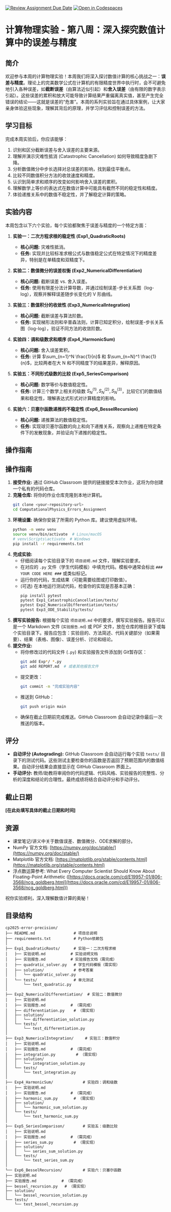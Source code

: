 [![Review Assignment Due Date](https://classroom.github.com/assets/deadline-readme-button-22041afd0340ce965d47ae6ef1cefeee28c7c493a6346c4f15d667ab976d596c.svg)](https://classroom.github.com/a/OsGSQ94T)
[![Open in Codespaces](https://classroom.github.com/assets/launch-codespace-2972f46106e565e64193e422d61a12cf1da4916b45550586e14ef0a7c637dd04.svg)](https://classroom.github.com/open-in-codespaces?assignment_repo_id=19275786)
# 计算物理实验 - 第八周：深入探究数值计算中的误差与精度

## 简介

欢迎参与本周的计算物理实验！本周我们将深入探讨数值计算的核心挑战之一：**误差与精度**。理论上的完美数学公式在计算机的有限精度世界中执行时，会不可避免地引入各种误差，如**截断误差**（由算法近似引起）和**舍入误差**（由有限的数字表示引起）。这些误差的累积和放大可能导致计算结果严重偏离真实值，甚至产生完全错误的结论——这就是误差的“危害”。本周的系列实验旨在通过具体案例，让大家亲身体验这些现象，理解其背后的原理，并学习评估和控制误差的方法。

## 学习目标

完成本周实验后，你应该能够：

1.  识别和区分截断误差与舍入误差的主要来源。
2.  理解并演示灾难性抵消 (Catastrophic Cancellation) 如何导致精度急剧下降。
3.  分析数值微分中步长选择对总误差的影响，找到最佳平衡点。
4.  比较不同数值积分方法的收敛速度和精度。
5.  认识到简单求和顺序的改变如何影响舍入误差的累积。
6.  理解数学上等价的表达式在数值计算中可能具有截然不同的稳定性和精度。
7.  体验递推关系中的数值不稳定性，并了解稳定计算的策略。

## 实验内容

本周包含以下六个实验，每个实验都聚焦于误差与精度的一个特定方面：

1.  **实验一：二次方程求根的稳定性 (Exp1_QuadraticRoots)**
    *   **核心问题:** 灾难性抵消。
    *   **任务:** 实现并比较标准求根公式与数值稳定公式在特定情况下的精度差异，特别是在单精度和双精度下。

2.  **实验二：数值微分的误差权衡 (Exp2_NumericalDifferentiation)**
    *   **核心问题:** 截断误差 vs. 舍入误差。
    *   **任务:** 使用有限差分法计算导数，并通过绘制误差-步长关系图（log-log），观察并解释误差随步长变化的 V 形曲线。

3.  **实验三：数值积分的收敛性 (Exp3_NumericalIntegration)**
    *   **核心问题:** 截断误差与算法阶数。
    *   **任务:** 实现梯形法则和辛普森法则，计算已知定积分，绘制误差-步长关系图（log-log），验证不同方法的收敛阶数。

4.  **实验四：调和级数求和顺序 (Exp4_HarmonicSum)**
    *   **核心问题:** 舍入误差累积。
    *   **任务:** 计算 $\sum_{n=1}^N \frac{1}{n}$ 和 $\sum_{n=N}^1 \frac{1}{n}$，比较两者在大 N 和不同精度下的结果差异，解释原因。

5.  **实验五：不同形式级数的比较 (Exp5_SeriesComparison)**
    *   **核心问题:** 数学等价与数值稳定性。
    *   **任务:** 计算三个数学上相关的级数 $S_N^{(1)}, S_N^{(2)}, S_N^{(3)}$，比较它们的数值结果和稳定性，理解表达式形式对计算精度的影响。

6.  **实验六：贝塞尔函数递推的不稳定性 (Exp6_BesselRecursion)**
    *   **核心问题:** 递推算法的数值稳定性。
    *   **任务:** 实现球贝塞尔函数的向上和向下递推关系，观察向上递推在特定条件下的发散现象，并验证向下递推的稳定性。

## 操作指南

## 操作指南

1.  **接受作业:** 通过 GitHub Classroom 提供的链接接受本次作业，这将为你创建一个私有的代码仓库。
2.  **克隆仓库:** 将你的作业仓库克隆到本地计算机。
    ```bash
    git clone <your-repository-url>
    cd ComputationalPhysics_Errors_Assignment
    ```
3.  **环境设置:** 确保你安装了所需的 Python 库。建议使用虚拟环境。
    ```bash
    python -m venv venv
    source venv/bin/activate  # Linux/macOS
    # venv\Scripts\activate  # Windows
    pip install -r requirements.txt
    ```
4.  **完成实验:**
    *   仔细阅读每个实验目录下的 `项目说明.md` 文件，理解实验要求。
    *   在对应的 `.py` 文件（学生代码模板）中填充代码。模板中通常会标出 `### YOUR CODE HERE ###` 或类似标记。
    *   运行你的代码，生成结果（可能需要绘图或打印数值）。
    *   (可选) 在本地运行测试代码，检查你的实现是否基本正确：
        ```bash
        pip install pytest
        pytest Exp1_CatastrophicCancellation/tests/
        pytest Exp2_NumericalDifferentiation/tests/
        pytest Exp3_ODE_Stability/tests/
        ```
5.  **撰写实验报告:** 根据每个实验 `项目说明.md` 中的要求，撰写实验报告。报告可以是一个 Markdown 文件 (`实验报告.md`) 或 PDF 文件，放在仓库的根目录下或每个实验目录下。报告应包含：实验目的、方法简述、代码关键部分（如果需要）、结果（表格、图像）、误差分析、讨论和结论。
6.  **提交作业:**
    *   将你修改过的代码文件 (`.py`) 和实验报告文件添加到 Git暂存区：
        ```bash
        git add Exp*/ *.py
        git add REPORT.md  # 或者其他报告文件
        ```
    *   提交更改：
        ```bash
        git commit -m "完成实验内容"
        ```
    *   推送到 GitHub：
        ```bash
        git push origin main
        ```
    *   确保在截止日期前完成推送。GitHub Classroom 会自动记录你最后一次推送的版本。

## 评分

*   **自动评分 (Autograding):** GitHub Classroom 会自动运行每个实验 `tests/` 目录下的测试代码。这些测试主要检查你的函数是否返回了预期范围内的数值结果。自动评分结果会直接显示在 GitHub Classroom 界面上。
*   **手动评分:** 教师/助教将审阅你的代码逻辑、代码风格、实验报告的完整性、分析的深度和结论的合理性。最终成绩将结合自动评分和手动评分。

## 截止日期

**[在此处填写具体的截止日期和时间]**

## 资源

*   课堂笔记/讲义中关于数值误差、数值微分、ODE求解的部分。
*   NumPy 官方文档: [https://numpy.org/doc/stable/](https://numpy.org/doc/stable/)
*   Matplotlib 官方文档: [https://matplotlib.org/stable/contents.html](https://matplotlib.org/stable/contents.html)
*   浮点数运算参考: What Every Computer Scientist Should Know About Floating-Point Arithmetic ([https://docs.oracle.com/cd/E19957-01/806-3568/ncg_goldberg.html](https://docs.oracle.com/cd/E19957-01/806-3568/ncg_goldberg.html))

祝你实验顺利，深入理解数值计算的奥秘！

## 目录结构
```
cp2025-error-precision/
├── README.md                 # 项目总说明
├── requirements.txt          # Python依赖包
│
├── Exp1_QuadraticRoots/      # 实验一：二次方程求根
│   ├── 实验说明.md           # 实验说明文档
│   ├── 实验报告.md           # 实验报告文档（需完成）
│   ├── quadratic_solver.py   # 学生代码模板（需实现）
│   ├── solution/             # 参考答案
│   │   └── quadratic_solver.py
│   └── tests/                # 单元测试
│       └── test_quadratic.py
│
├── Exp2_NumericalDifferentiation/  # 实验二：数值微分
│   ├── 实验说明.md
│   ├── 实验报告.md           # （需完成）
│   ├── differentiation.py    # （需实现）
│   ├── solution/
│   │   └── differentiation_solution.py
│   └── tests/
│       └── test_differentiation.py
│
├── Exp3_NumericalIntegration/     # 实验三：数值积分
│   ├── 实验说明.md
│   ├── 实验报告.md           # （需完成）
│   ├── integration.py         # （需实现）
│   ├── solution/
│   │   └── integration_solution.py
│   └── tests/
│       └── test_integration.py
│
├── Exp4_HarmonicSum/             # 实验四：调和级数
│   ├── 实验说明.md
│   ├── 实验报告.md           # （需完成）
│   ├── harmonic_sum.py       # （需实现）
│   ├── solution/
│   │   └── harmonic_sum_solution.py
│   └── tests/
│       └── test_harmonic_sum.py
│
├── Exp5_SeriesComparison/        # 实验五：级数比较
│   ├── 实验说明.md
│   ├── 实验报告.md           # （需完成）
│   ├── series_sum.py         # （需实现）
│   ├── solution/
│   │   └── series_sum_solution.py
│   └── tests/
│       └── test_series_sum.py
│
└── Exp6_BesselRecursion/         # 实验六：贝塞尔函数
├── 实验说明.md
├── 实验报告.md           # （需完成）
├── bessel_recursion.py   # （需实现）
├── solution/
│   └── bessel_recursion_solution.py
└── tests/
    └── test_bessel_recursion.py
```